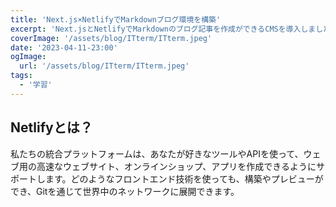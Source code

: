 ```yaml
---
title: 'Next.js×NetlifyでMarkdownブログ環境を構築'
excerpt: 'Next.jsとNetlifyでMarkdownのブログ記事を作成ができるCMSを導入しました。'
coverImage: '/assets/blog/ITterm/ITterm.jpeg'
date: '2023-04-11-23:00'
ogImage:
  url: '/assets/blog/ITterm/ITterm.jpeg'
tags:
  - '学習'
---
```

## Netlifyとは？

私たちの統合プラットフォームは、あなたが好きなツールやAPIを使って、ウェブ用の高速なウェブサイト、オンラインショップ、アプリを作成できるようにサポートします。どのようなフロントエンド技術を使っても、構築やプレビューができ、Gitを通じて世界中のネットワークに展開できます。
